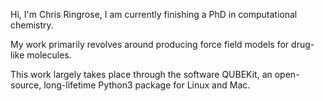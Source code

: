 Hi, I'm Chris Ringrose, I am currently finishing a PhD in computational chemistry.

My work primarily revolves around producing force field models for drug-like molecules.

This work largely takes place through the software QUBEKit, an open-source, long-lifetime Python3 package for Linux and Mac.
